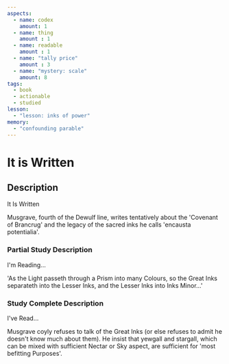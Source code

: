 ```yaml
---
aspects: 
  - name: codex
    amount: 1
  - name: thing
    amount : 1
  - name: readable
    amount : 1
  - name: "tally price"
    amount : 3
  - name: "mystery: scale"
    amount: 8
tags:
  - book
  - actionable
  - studied
lesson:
  - "lesson: inks of power"
memory:
  - "confounding parable"
---
```


# It is Written

## Description
It Is Written

Musgrave, fourth of the Dewulf line, writes tentatively about the 'Covenant of Brancrug' and the legacy of the sacred inks he calls 'encausta potentialia'.
### Partial Study Description
I'm Reading...

'As the Light passeth through a Prism into many Colours, so the Great Inks separateth into the Lesser Inks, and the Lesser Inks into Inks Minor…'
### Study Complete Description
I've Read...

Musgrave coyly refuses to talk of the Great Inks (or else refuses to admit he doesn't know much about them). He insist that yewgall and stargall, which can be mixed with sufficient Nectar or Sky aspect, are sufficient for 'most befitting Purposes'.